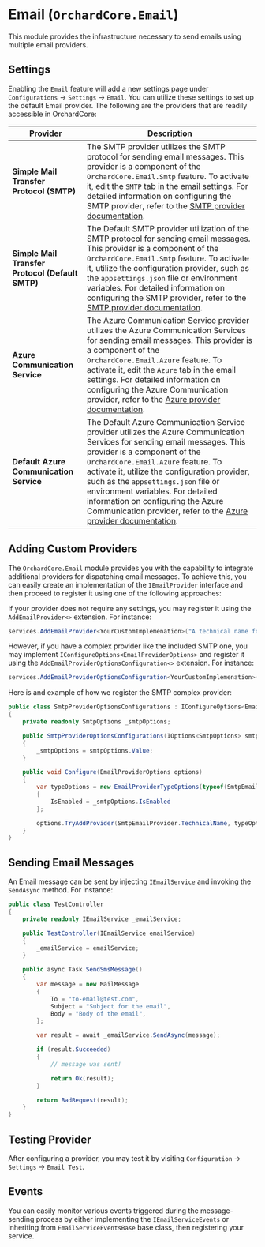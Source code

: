 # Email (`OrchardCore.Email`)

This module provides the infrastructure necessary to send emails using multiple email providers.


## Settings

Enabling the `Email` feature will add a new settings page under `Configurations` → `Settings` → `Email`. You can utilize these settings to set up the default Email provider. The following are the providers that are readily accessible in OrchardCore:


| Provider | Description |
| --- | --- |
| **Simple Mail Transfer Protocol (SMTP)** | The SMTP provider utilizes the SMTP protocol for sending email messages. This provider is a component of the `OrchardCore.Email.Smtp` feature. To activate it, edit the `SMTP` tab in the email settings. For detailed information on configuring the SMTP provider, refer to the [SMTP provider documentation](../Email.Smtp/README.md). |
| **Simple Mail Transfer Protocol (Default SMTP)** | The Default SMTP provider utilization of the SMTP protocol for sending email messages. This provider is a component of the `OrchardCore.Email.Smtp` feature. To activate it, utilize the configuration provider, such as the `appsettings.json` file or environment variables. For detailed information on configuring the SMTP provider, refer to the [SMTP provider documentation](../Email.Smtp/README.md). |
| **Azure Communication Service** | The Azure Communication Service provider utilizes the Azure Communication Services for sending email messages. This provider is a component of the `OrchardCore.Email.Azure` feature. To activate it, edit the `Azure` tab in the email settings. For detailed information on configuring the Azure Communication provider, refer to the [Azure provider documentation](../Email.Azure/README.md). |
| **Default Azure Communication Service** | The Default Azure Communication Service provider utilizes the Azure Communication Services for sending email messages. This provider is a component of the `OrchardCore.Email.Azure` feature. To activate it, utilize the configuration provider, such as the `appsettings.json` file or environment variables. For detailed information on configuring the Azure Communication provider, refer to the [Azure provider documentation](../Email.Azure/README.md). |


## Adding Custom Providers

The `OrchardCore.Email` module provides you with the capability to integrate additional providers for dispatching email messages. To achieve this, you can easily create an implementation of the `IEmailProvider` interface and then proceed to register it using one of the following approaches:

If your provider does not require any settings, you may register it using the `AddEmailProvider<>` extension. For instance:

```csharp
services.AddEmailProvider<YourCustomImplemenation>("A technical name for your implementation")
```

However, if you have a complex provider like the included SMTP one, you may implement `IConfigureOptions<EmailProviderOptions>` and register it using the `AddEmailProviderOptionsConfiguration<>` extension. For instance:

```csharp
services.AddEmailProviderOptionsConfiguration<YourCustomImplemenation>()
```

Here is and example of how we register the SMTP complex provider:

```csharp
public class SmtpProviderOptionsConfigurations : IConfigureOptions<EmailProviderOptions>
{
    private readonly SmtpOptions _smtpOptions;

    public SmtpProviderOptionsConfigurations(IOptions<SmtpOptions> smtpOptions)
    {
        _smtpOptions = smtpOptions.Value;
    }

    public void Configure(EmailProviderOptions options)
    {
        var typeOptions = new EmailProviderTypeOptions(typeof(SmtpEmailProvider))
        {
            IsEnabled = _smtpOptions.IsEnabled
        };

        options.TryAddProvider(SmtpEmailProvider.TechnicalName, typeOptions);
    }
}
```

## Sending Email Messages

An Email message can be sent by injecting `IEmailService` and invoking the `SendAsync` method. For instance:

```csharp
public class TestController
{
    private readonly IEmailService _emailService;

    public TestController(IEmailService emailService)
    {
        _emailService = emailService;
    }

    public async Task SendSmsMessage()
    {
        var message = new MailMessage
        {
            To = "to-email@test.com",
            Subject = "Subject for the email",
            Body = "Body of the email",
        };

        var result = await _emailService.SendAsync(message);

        if (result.Succeeded) 
        {
            // message was sent!

            return Ok(result);
        }

        return BadRequest(result);
    }
}
```

## Testing Provider

After configuring a provider, you may test it by visiting `Configuration` → `Settings` → `Email Test`.

## Events

You can easily monitor various events triggered during the message-sending process by either implementing the `IEmailServiceEvents` or inheriting from `EmailServiceEventsBase` base class, then registering your service.
